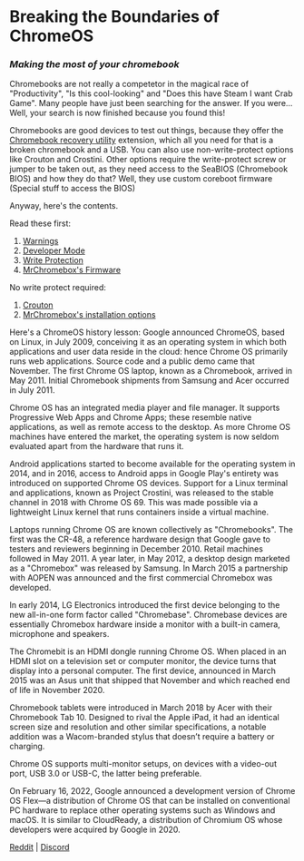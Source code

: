 # Breaking the Boundaries of ChromeOS 
### _Making the most of your chromebook_
Chromebooks are not really a competetor in the magical race of "Productivity", "Is this cool-looking" and "Does this have Steam I want Crab Game". Many people have just been searching for the answer. If you were...    
Well, your search is now finished because you found this!

Chromebooks are good devices to test out things, because they offer the [Chromebook recovery utility](https://chrome.google.com/webstore/detail/chromebook-recovery-utili/pocpnlppkickgojjlmhdmidojbmbodfm?hl=en) extension, which all you need for that is a broken chromebook and a USB. You can also use non-write-protect options like Crouton and Crostini. Other options require the write-protect screw or jumper to be taken out, as they need access to the SeaBIOS (Chromebook BIOS) and how they do that? Well, they use custom coreboot firmware (Special stuff to access the BIOS)

Anyway, here's the contents.

Read these first:
1. [Warnings](warnings.md)
2. [Developer Mode](developer-mode.md)
3. [Write Protection](write-protection.md)
4. [MrChromebox's Firmware](mrchromebox-tech-firmware.md)

No write protect required:
1. [Crouton](crouton.md)
2. [MrChromebox's installation options](mrchromebox-tech-install.md)

Here's a ChromeOS history lesson:
Google announced ChromeOS, based on Linux, in July 2009, conceiving it as an operating system in which both applications and user data reside in the cloud: hence Chrome OS primarily runs web applications. Source code and a public demo came that November. The first Chrome OS laptop, known as a Chromebook, arrived in May 2011. Initial Chromebook shipments from Samsung and Acer occurred in July 2011.

Chrome OS has an integrated media player and file manager. It supports Progressive Web Apps and Chrome Apps; these resemble native applications, as well as remote access to the desktop. As more Chrome OS machines have entered the market, the operating system is now seldom evaluated apart from the hardware that runs it.

Android applications started to become available for the operating system in 2014, and in 2016, access to Android apps in Google Play's entirety was introduced on supported Chrome OS devices. Support for a Linux terminal and applications, known as Project Crostini, was released to the stable channel in 2018 with Chrome OS 69. This was made possible via a lightweight Linux kernel that runs containers inside a virtual machine.

Laptops running Chrome OS are known collectively as "Chromebooks". The first was the CR-48, a reference hardware design that Google gave to testers and reviewers beginning in December 2010. Retail machines followed in May 2011. A year later, in May 2012, a desktop design marketed as a "Chromebox" was released by Samsung. In March 2015 a partnership with AOPEN was announced and the first commercial Chromebox was developed.

In early 2014, LG Electronics introduced the first device belonging to the new all-in-one form factor called "Chromebase". Chromebase devices are essentially Chromebox hardware inside a monitor with a built-in camera, microphone and speakers.

The Chromebit is an HDMI dongle running Chrome OS. When placed in an HDMI slot on a television set or computer monitor, the device turns that display into a personal computer. The first device, announced in March 2015 was an Asus unit that shipped that November and which reached end of life in November 2020.

Chromebook tablets were introduced in March 2018 by Acer with their Chromebook Tab 10. Designed to rival the Apple iPad, it had an identical screen size and resolution and other similar specifications, a notable addition was a Wacom-branded stylus that doesn’t require a battery or charging.

Chrome OS supports multi-monitor setups, on devices with a video-out port, USB 3.0 or USB-C, the latter being preferable.

On February 16, 2022, Google announced a development version of Chrome OS Flex—a distribution of Chrome OS that can be installed on conventional PC hardware to replace other operating systems such as Windows and macOS. It is similar to CloudReady, a distribution of Chromium OS whose developers were acquired by Google in 2020.



[Reddit](https://www.reddit.com/r/breakingchromeos/) | [Discord](https://discord.gg/mmnMf4gsVH)

